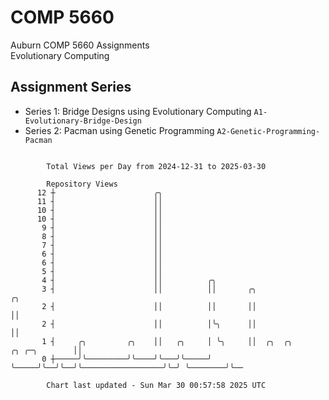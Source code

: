 # COMP 5660
Auburn COMP 5660 Assignments  
Evolutionary Computing

## Assignment Series
- Series 1: Bridge Designs using Evolutionary Computing `A1-Evolutionary-Bridge-Design`
- Series 2: Pacman using Genetic Programming `A2-Genetic-Programming-Pacman`

```

        Total Views per Day from 2024-12-31 to 2025-03-30

        Repository Views
      12 ┼                      ╭╮
      11 ┤                      ││
      10 ┤                      ││
      10 ┤                      ││
       9 ┤                      ││
       8 ┤                      ││
       7 ┤                      ││
       6 ┤                      ││
       6 ┤                      ││
       5 ┤                      ││
       4 ┤                      ││          ╭╮
       3 ┤                      ││          ││       ╭╮                                        ╭╮
       2 ┤                      ││          ││       ││                                        ││
       2 ┤                      ││          │╰╮      ││                                        ││
       1 ┤     ╭╮         ╭╮    ││   ╭╮     │ ╰╮     ││  ╭╮  ╭╮                  ╭╮ ╭─╮        ││
       0 ┼─────╯╰─────────╯╰────╯╰───╯╰─────╯  ╰─────╯╰──╯╰──╯╰──────────────────╯╰─╯ ╰────────╯╰──

        Chart last updated - Sun Mar 30 00:57:58 2025 UTC
        
```

